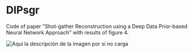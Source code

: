 # DIPsgr
Code of paper "Shot-gather Reconstruction using a Deep Data Prior-based Neural Network Approach" with results of figure 4.

![Aquí la descripción de la imagen por si no carga]([https://github.com/luismiguel13/DIPsgr/blob/main/images/sland.png])
